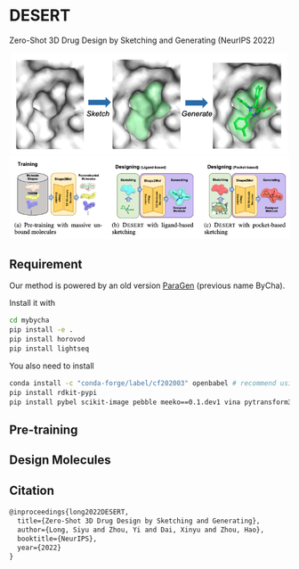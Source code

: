 # DESERT
Zero-Shot 3D Drug Design by Sketching and Generating (NeurIPS 2022)

<!-- ![](./pics/sketch_and_generate.png)
![](./pics/overview.png) -->
<div  align="center">    
<img src="./pics/sketch_and_generate.png"/>
</div>
<div  align="center">    
<img src="./pics/overview.png"/>
</div>

## Requirement
Our method is powered by an old version [ParaGen](https://github.com/bytedance/ParaGen) (previous name ByCha).

Install it with
```bash
cd mybycha
pip install -e .
pip install horovod
pip install lightseq
```
You also need to install
```bash
conda install -c "conda-forge/label/cf202003" openbabel # recommend using anaconda for this project 
pip install rdkit-pypi
pip install pybel scikit-image pebble meeko==0.1.dev1 vina pytransform3d
```

## Pre-training

## Design Molecules

## Citation
```
@inproceedings{long2022DESERT,
  title={Zero-Shot 3D Drug Design by Sketching and Generating},
  author={Long, Siyu and Zhou, Yi and Dai, Xinyu and Zhou, Hao},
  booktitle={NeurIPS},
  year={2022}
}
```
